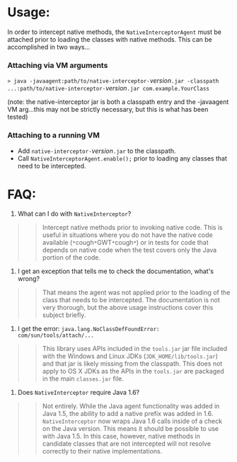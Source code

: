 # Usage: #

In order to intercept native methods, the `NativeInterceptorAgent` must be attached prior to loading the classes with native methods. This can be accomplished in two ways...

### Attaching via VM arguments ###

`> java -javaagent:path/to/native-interceptor-`_version_`.jar -classpath ...:path/to/native-interceptor-`_version_`.jar com.example.YourClass`

(note: the native-interceptor jar is both a classpath entry and the -javaagent VM arg...this may not be strictly necessary, but this is what has been tested)

### Attaching to a running VM ###

  * Add `native-interceptor-`_version_`.jar` to the classpath.
  * Call `NativeInterceptorAgent.enable();` prior to loading any classes that need to be intercepted.

# FAQ: #

  1. What can I do with `NativeInterceptor`?
> > Intercept native methods prior to invoking native code. This is useful in situations where you do not have the native code available (`*`cough`*`GWT`*`cough`*`) or in tests for code that depends on native code when the test covers only the Java portion of the code.
  1. I get an exception that tells me to check the documentation, what's wrong?
> > That means the agent was not applied prior to the loading of the class that needs to be intercepted. The documentation is not very thorough, but the above usage instructions cover this subject briefly.
  1. I get the error: `java.lang.NoClassDefFoundError: com/sun/tools/attach/...`
> > This library uses APIs included in the `tools.jar` jar file included with the Windows and Linux JDKs (`JDK_HOME/lib/tools.jar`) and that jar is likely missing from the classpath. This does not apply to OS X JDKs as the APIs in the `tools.jar` are packaged in the main `classes.jar` file.
  1. Does `NativeInterceptor` require Java 1.6?
> > Not entirely. While the Java agent functionality was added in Java 1.5, the ability to add a native prefix was added in 1.6. `NativeInterceptor` now wraps Java 1.6 calls inside of a check on the Java version. This means it should be possible to use with Java 1.5. In this case, however, native methods in candidate classes that are not intercepted will not resolve correctly to their native implementations.